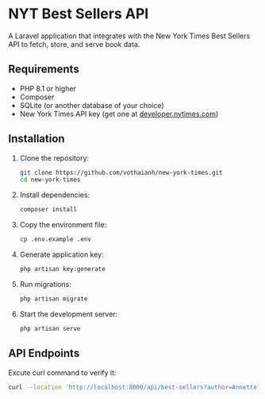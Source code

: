 # NYT Best Sellers API

A Laravel application that integrates with the New York Times Best Sellers API to fetch, store, and serve book data.

## Requirements

- PHP 8.1 or higher
- Composer
- SQLite (or another database of your choice)
- New York Times API key (get one at [developer.nytimes.com](https://developer.nytimes.com/))

## Installation

1. Clone the repository:
   ```bash
   git clone https://github.com/vothaianh/new-york-times.git
   cd new-york-times
   ```

2. Install dependencies:
   ```bash
   composer install
   ```

3. Copy the environment file:
   ```bash
   cp .env.example .env
   ```

4. Generate application key:
   ```bash
   php artisan key:generate
   ```

5. Run migrations:
   ```bash
   php artisan migrate
   ```

6. Start the development server:
   ```bash
   php artisan serve
   ```

## API Endpoints
Excute curl command to verify it:
```bash
curl --location 'http://localhost:8000/api/best-sellers?author=Annette'
```
